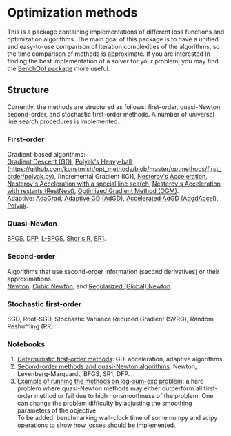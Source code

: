 # Optimization methods
This is a package containing implementations of different loss functions and optimization algorithms. The main goal of this package is to have a unified and easy-to-use comparison of iteration complexities of the algorithms, so the time comparison of methods is approximate. If you are interested in finding the best implementation of a solver for your problem, you may find the [BenchOpt package](https://benchopt.github.io/index.html) more useful.
## Structure
Currently, the methods are structured as follows: first-order, quasi-Newton, second-order, and stochastic first-order methods. A number of universal line search procedures is implemented.
### First-order
Gradient-based algorithms:  
[Gradient Descent (GD)](https://github.com/konstmish/opt_methods/blob/master/optmethods/first_order/gd.py), [Polyak's Heavy-ball](https://github.com/konstmish/opt_methods/blob/master/optmethods/first_order/heavy_ball.py), (https://github.com/konstmish/opt_methods/blob/master/optmethods/first_order/polyak.py), [Incremental Gradient (IG)], [Nesterov's Acceleration](https://github.com/konstmish/opt_methods/blob/master/optmethods/first_order/nesterov.py), [Nesterov's Acceleration with a special line search](https://github.com/konstmish/opt_methods/blob/master/optmethods/first_order/nest_line.py), [Nesterov's Acceleration with restarts (RestNest)](https://github.com/konstmish/opt_methods/blob/master/optmethods/first_order/rest_nest.py), [Optimized Gradient Method (OGM)](https://github.com/konstmish/opt_methods/blob/master/optmethods/first_order/ogm.py).  
Adaptive: [AdaGrad](https://github.com/konstmish/opt_methods/blob/master/optmethods/first_order/adagrad.py), [Adaptive GD (AdGD)](https://github.com/konstmish/opt_methods/blob/master/optmethods/first_order/adgd.py), [Accelerated AdGD (AdgdAccel)](https://github.com/konstmish/opt_methods/blob/master/optmethods/first_order/adgd_accel.py), [Polyak](https://github.com/konstmish/opt_methods/blob/master/optmethods/first_order/ig.py).
### Quasi-Newton
[BFGS](https://github.com/konstmish/opt_methods/blob/master/optmethods/quasi_newton/bfgs.py), [DFP](https://github.com/konstmish/opt_methods/blob/master/optmethods/quasi_newton/dfp.py), [L-BFGS](https://github.com/konstmish/opt_methods/blob/master/optmethods/quasi_newton/lbfgs.py), [Shor's R](https://github.com/konstmish/opt_methods/blob/master/optmethods/quasi_newton/shorr.py), [SR1](https://github.com/konstmish/opt_methods/blob/master/optmethods/quasi_newton/sr1.py).
### Second-order
Algorithms that use second-order information (second derivatives) or their approximations.  
[Newton](https://github.com/konstmish/opt_methods/blob/master/optmethods/second_order/newton.py), [Cubic Newton](https://github.com/konstmish/opt_methods/blob/master/optmethods/second_order/cubic.py), and [Regularized (Global) Newton](https://github.com/konstmish/opt_methods/blob/master/optmethods/second_order/reg_newton.py).
### Stochastic first-order
SGD, Root-SGD, Stochastic Variance Reduced Gradient (SVRG), Random Reshuffling (RR).
### Notebooks
1. [Deterministic first-order methods](https://github.com/konstmish/opt_methods/blob/master/notebooks/1.%201st-order%20methods.ipynb): GD, acceleration, adaptive algorithms.  
2. [Second-order methods and quasi-Newton algorithms](https://github.com/konstmish/opt_methods/blob/master/notebooks/2.%202nd-order%20and%20quasi-Newton.ipynb): Newton, Levenberg-Marquardt, BFGS, SR1, DFP.  
3. [Example of running the methods on log-sum-exp problem](https://github.com/konstmish/opt_methods/blob/master/notebooks/3.%20Log-sum-exp.ipynb): a hard problem where quasi-Newton methods may either outperform all first-order method or fail due to high nonsmoothness of the problem. One can change the problem difficulty by adjusting the smoothing parameters of the objective.  
To be added: benchmarking wall-clock time of some numpy and scipy operations to show how losses should be implemented.
